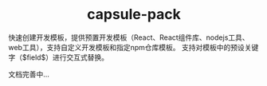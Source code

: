 <div align="center">
  <br>
  <h1>capsule-pack</h1>
  <p align="left">
    快速创建开发模板，提供预置开发模板（React、React组件库、nodejs工具、web工具），支持自定义开发模板和指定npm仓库模板。
		支持对模板中的预设关键字（$field$）进行交互式替换。
  </p>
</div>
文档完善中...
